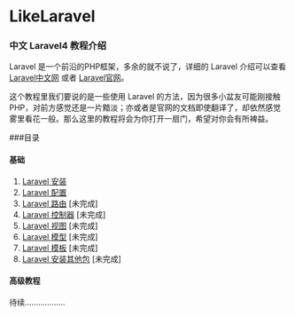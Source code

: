 LikeLaravel
=====

### 中文 Laravel4 教程介绍
Laravel 是一个前沿的PHP框架，多余的就不说了，详细的 Laravel 介绍可以查看 [Laravel中文网][1] 或者 [Laravel官网][2]。

这个教程里我们要说的是一些使用 Laravel 的方法，因为很多小盆友可能刚接触PHP，对前方感觉还是一片黯淡；亦或者是官网的文档即使翻译了，却依然感觉雾里看花一般。那么这里的教程将会为你打开一扇门，希望对你会有所裨益。

###目录

#### 基础
1. [Laravel 安装][3]
2. [Laravel 配置][4]
3. [Laravel 路由][5] [未完成]
4. [Laravel 控制器][6] [未完成]
5. [Laravel 视图][7] [未完成]
6. [Laravel 模型][8] [未完成]
7. [Laravel 模板][9] [未完成]
7. [Laravel 安装其他包][10] [未完成]

#### 高级教程
待续………………

[1]: http://www.golaravel.com/ "Laravel中文网"
[2]: http://laravel.com/ "Laravel官网"
[3]: https://github.com/maliang/LikeLaravel/blob/master/base/install.md "Laravel 安装"
[4]: https://github.com/maliang/LikeLaravel/blob/master/base/config.md "Laravel 配置"
[5]: https://github.com/maliang/LikeLaravel/blob/master/base/routes.md "Laravel 路由"
[6]: https://github.com/maliang/LikeLaravel/blob/master/base/controllers.md "Laravel 控制器"
[7]: https://github.com/maliang/LikeLaravel/blob/master/base/views.md "Laravel 视图"
[8]: https://github.com/maliang/LikeLaravel/blob/master/base/models.md "Laravel 模型"
[9]: https://github.com/maliang/LikeLaravel/blob/master/base/template.md "Laravel 模板"
[10]: https://github.com/maliang/LikeLaravel/blob/master/base/package.md "Laravel 安装其他包"